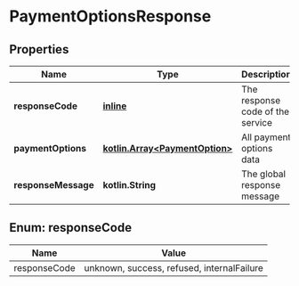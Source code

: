 
# PaymentOptionsResponse

## Properties
Name | Type | Description | Notes
------------ | ------------- | ------------- | -------------
**responseCode** | [**inline**](#ResponseCodeEnum) | The response code of the service |  [optional]
**paymentOptions** | [**kotlin.Array&lt;PaymentOption&gt;**](PaymentOption.md) | All payment options data |  [optional]
**responseMessage** | **kotlin.String** | The global response message |  [optional]


<a name="ResponseCodeEnum"></a>
## Enum: responseCode
Name | Value
---- | -----
responseCode | unknown, success, refused, internalFailure



